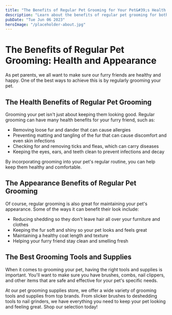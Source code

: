 ```yaml
---
title: "The Benefits of Regular Pet Grooming for Your Pet&#39;s Health and Appearance"
description: "Learn about the benefits of regular pet grooming for both the health and appearance of your furry friend. Find the best grooming tools and supplies from top brands at our store."
pubDate: "Tue Jun 06 2023"
heroImage: "/placeholder-about.jpg"
---
```


# The Benefits of Regular Pet Grooming: Health and Appearance

As pet parents, we all want to make sure our furry friends are healthy and happy. One of the best ways to achieve this is by regularly grooming your pet.

## The Health Benefits of Regular Pet Grooming

Grooming your pet isn&#39;t just about keeping them looking good. Regular grooming can have many health benefits for your furry friend, such as:

- Removing loose fur and dander that can cause allergies
- Preventing matting and tangling of the fur that can cause discomfort and even skin infections
- Checking for and removing ticks and fleas, which can carry diseases
- Keeping the eyes, ears, and teeth clean to prevent infections and decay

By incorporating grooming into your pet&#39;s regular routine, you can help keep them healthy and comfortable.

## The Appearance Benefits of Regular Pet Grooming

Of course, regular grooming is also great for maintaining your pet&#39;s appearance. Some of the ways it can benefit their look include:

- Reducing shedding so they don&#39;t leave hair all over your furniture and clothes
- Keeping the fur soft and shiny so your pet looks and feels great
- Maintaining a healthy coat length and texture
- Helping your furry friend stay clean and smelling fresh

## The Best Grooming Tools and Supplies

When it comes to grooming your pet, having the right tools and supplies is important. You&#39;ll want to make sure you have brushes, combs, nail clippers, and other items that are safe and effective for your pet&#39;s specific needs.

At our pet grooming supplies store, we offer a wide variety of grooming tools and supplies from top brands. From slicker brushes to deshedding tools to nail grinders, we have everything you need to keep your pet looking and feeling great. Shop our selection today!